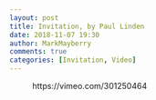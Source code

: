 ```yaml
---
layout: post
title: Invitation, by Paul Linden
date: 2018-11-07 19:30
author: MarkMayberry
comments: true
categories: [Invitation, Video]
---
```

<!-- wp:core-embed/vimeo {"url":"https://vimeo.com/301250464","type":"video","providerNameSlug":"vimeo","className":"wp-embed-aspect-4-3 wp-has-aspect-ratio"} -->
<figure class="wp-block-embed-vimeo wp-block-embed is-type-video is-provider-vimeo wp-embed-aspect-4-3 wp-has-aspect-ratio"><div class="wp-block-embed__wrapper">
https://vimeo.com/301250464
</div></figure>
<!-- /wp:core-embed/vimeo -->
